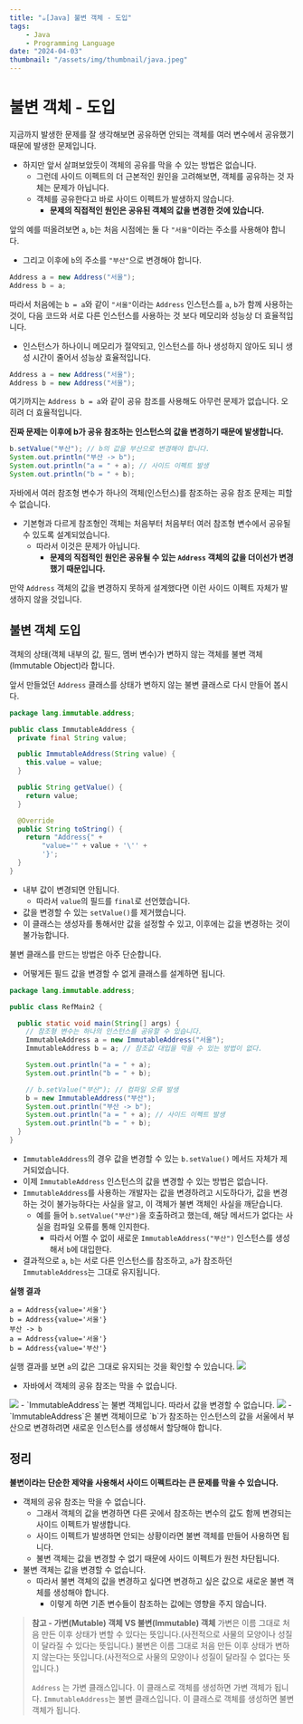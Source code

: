 ```yaml
---
title: "☕️[Java] 불변 객체 - 도입"
tags:
    - Java
    - Programming Language
date: "2024-04-03"
thumbnail: "/assets/img/thumbnail/java.jpeg"
---
```


# 불변 객체 - 도입
지금까지 발생한 문제를 잘 생각해보면 공유하면 안되는 객체를 여러 변수에서 공유했기 때문에 발생한 문제입니다.
- 하지만 앞서 살펴보았듯이 객체의 공유를 막을 수 있는 방법은 없습니다.
    - 그런데 사이드 이펙트의 더 근본적인 원인을 고려해보면, 객체를 공유하는 것 자체는 문제가 아닙니다.
    - 객체를 공유한다고 바로 사이드 이펙트가 발생하지 않습니다.
        - **문제의 직접적인 원인은 공유된 객체의 값을 변경한 것에 있습니다.**

앞의 예를 떠올려보면 `a`, `b`는 처음 시점에는 둘 다 `"서울"`이라는 주소를 사용해야 합니다.
- 그리고 이후에 `b`의 주소를 `"부산"`으로 변경해야 합니다.
```java
Address a = new Address("서울");
Address b = a;
```

따라서 처음에는 `b = a`와 같이 `"서울"`이라는 `Address` 인스턴스를 `a`, `b`가 함께 사용하는 것이, 다음 코드와 서로 다른 인스턴스를 사용하는 것 보다 메모리와 성능상 더 효율적입니다.
- 인스턴스가 하나이니 메모리가 절약되고, 인스턴스를 하나 생성하지 않아도 되니 생성 시간이 줄어서 성능상 효율적입니다.

```java
Address a = new Address("서울");
Address b = new Address("서울");
```

여기까지는 `Address b = a`와 같이 공유 참조를 사용해도 아무런 문제가 없습니다. 오히려 더 효율적입니다.

**진짜 문제는 이후에 b가 공유 참조하는 인스턴스의 값을 변경하기 때문에 발생합니다.**
```java
b.setValue("부산"); // b의 값을 부산으로 변경해야 합니다.
System.out.println("부산 -> b");
System.out.println("a = " + a); // 사이드 이펙트 발생
System.out.println("b = " + b);
```

자바에서 여러 참조형 변수가 하나의 객체(인스턴스)를 참조하는 공유 참조 문제는 피할 수 없습니다.
- 기본형과 다르게 참조형인 객체는 처음부터 처음부터 여러 참조형 변수에서 공유될 수 있도록 설계되었습니다.
    - 따라서 이것은 문제가 아닙니다.
        - **문제의 직접적인 원인은 공유될 수 있는 `Address` 객체의 값을 더이선가 변경했기 때문입니다.**

만약 `Address` 객체의 값을 변경하지 못하게 설계했다면 이런 사이드 이펙트 자체가 발생하지 않을 것입니다.

## 불변 객체 도입
객체의 상태(객체 내부의 값, 필드, 멤버 변수)가 변하지 않는 객체를 불변 객체(Immutable Object)라 합니다.

앞서 만들었던 `Address` 클래스를 상태가 변하지 않는 불변 클래스로 다시 만들어 봅시다.

```java
package lang.immutable.address;

public class ImmutableAddress {
  private final String value;

  public ImmutableAddress(String value) {
    this.value = value;
  }

  public String getValue() {
    return value;
  }

  @Override
  public String toString() {
    return "Address{" +
        "value='" + value + '\'' +
        '}';
  }
}
```
- 내부 값이 변경되면 안됩니다.
    - 따라서 `value`의 필드를 `final`로 선언했습니다.
- 값을 변경할 수 있는 `setValue()`를 제거했습니다.
- 이 클래스는 생성자를 통해서만 값을 설정할 수 있고, 이후에는 값을 변경하는 것이 불가능합니다.

불변 클래스를 만드는 방법은 아주 단순합니다.
- 어떻게든 필드 값을 변경할 수 없게 클래스를 설계하면 됩니다.

```java
package lang.immutable.address;

public class RefMain2 {

  public static void main(String[] args) {
    // 참조형 변수는 하나의 인스턴스를 공유할 수 있습니다.
    ImmutableAddress a = new ImmutableAddress("서울");
    ImmutableAddress b = a; // 참조값 대입을 막을 수 있는 방법이 없다.

    System.out.println("a = " + a);
    System.out.println("b = " + b);

    // b.setValue("부산"); // 컴파일 오류 발생
    b = new ImmutableAddress("부산");
    System.out.println("부산 -> b");
    System.out.println("a = " + a); // 사이드 이펙트 발생
    System.out.println("b = " + b);
  }
}
```
- `ImmutableAddress`의 경우 값을 변경할 수 있는 `b.setValue()` 메서드 자체가 제거되었습니다.
- 이제 `ImmutableAddress` 인스턴스의 값을 변경할 수 있는 방법은 없습니다.
- `ImmutableAddress`를 사용하는 개발자는 값을 변경하려고 시도하다가, 값을 변경하는 것이 불가능하다는 사실을 알고, 이 객체가 불변 객체인 사실을 깨닫습니다.
    - 예를 들어 `b.setValue("부산")`을 호출하려고 했는데, 해당 메서드가 없다는 사실을 컴파일 오류를 통해 인지한다.
        - 따라서 어쩔 수 없이 새로운 `ImmutableAddress("부산")` 인스턴스를 생성해서 `b`에 대입한다.
- 결과적으로 `a`, `b`는 서로 다른 인스턴스를 참조하고, `a`가 참조하던 `ImmutableAddress`는 그대로 유지됩니다.

**실행 결과**
```
a = Address{value='서울'}
b = Address{value='서울'}
부산 -> b
a = Address{value='서울'}
b = Address{value='부산'}
```

실행 결과를 보면 `a`의 값은 그대로 유지되는 것을 확인할 수 있습니다.
<img src = "https://github.com/devKobe24/images/blob/main/%E1%84%87%E1%85%AE%E1%86%AF%E1%84%87%E1%85%A7%E1%86%AB%E1%84%80%E1%85%A2%E1%86%A8%E1%84%8E%E1%85%A6%E1%84%83%E1%85%A9%E1%84%8B%E1%85%B5%E1%86%B8-1.png?raw=true">
- 자바에서 객체의 공유 참조는 막을 수 없습니다.

<img src = "https://github.com/devKobe24/images/blob/main/%E1%84%87%E1%85%AE%E1%86%AF%E1%84%87%E1%85%A7%E1%86%AB%E1%84%80%E1%85%A2%E1%86%A8%E1%84%8E%E1%85%A6%E1%84%83%E1%85%A9%E1%84%8B%E1%85%B5%E1%86%B8-2.png?raw=true">
- `ImmutableAddress`는 불변 객체입니다. 따라서 값을 변경할 수 없습니다.

<img src = "https://github.com/devKobe24/images/blob/main/%E1%84%87%E1%85%AE%E1%86%AF%E1%84%87%E1%85%A7%E1%86%AB%E1%84%80%E1%85%A2%E1%86%A8%E1%84%8E%E1%85%A6%E1%84%83%E1%85%A9%E1%84%8B%E1%85%B5%E1%86%B8-3.png?raw=true">
- `ImmutableAddress`은 불변 객체이므로 `b`가 참조하는 인스턴스의 값을 서울에서 부산으로 변경하려면 새로운 인스턴스를 생성해서 할당해야 합니다.

## 정리
**불변이라는 단순한 제약을 사용해서 사이드 이펙트라는 큰 문제를 막을 수 있습니다.**
- 객체의 공유 참조는 막을 수 없습니다.
    - 그래서 객체의 값을 변경하면 다른 곳에서 참조하는 변수의 값도 함께 변경되는 사이드 이펙트가 발생합니다.
    - 사이드 이펙트가 발생하면 안되는 상황이라면 불변 객체를 만들어 사용하면 됩니다.
    - 불변 객체는 값을 변경할 수 없기 때문에 사이드 이펙트가 원천 차단됩니다.
- 불변 객체는 값을 변경할 수 없습니다.
    - 따라서 불변 객체의 값을 변경하고 싶다면 변경하고 싶은 값으로 새로운 불변 객체를 생성해야 합니다.
        - 이렇게 하면 기존 변수들이 참조하는 값에는 영향을 주지 않습니다.

> **참고 - 가변(Mutable) 객체 VS 불변(Immutable) 객체**
> 가변은 이름 그대로 처음 만든 이후 상태가 변할 수 있다는 뜻입니다.(사전적으로 사물의 모양이나 성질이 달라질 수 있다는 뜻입니다.)
> 불변은 이름 그대로 처음 만든 이후 상태가 변하지 않는다는 뜻입니다.(사전적으로 사물의 모양이나 성질이 달라질 수 없다는 뜻입니다.)
>
> `Address` 는 가변 클래스입니다. 이 클래스로 객체를 생성하면 가변 객체가 됩니다.
> `ImmutableAddress`는 불변 클래스입니다. 이 클래스로 객체를 생성하면 불변 객체가 됩니다.
